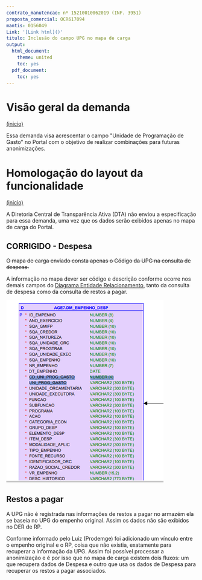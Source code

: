 ```yaml
---
contrato_manutencao: nº 15210010062019 (INF. 3951)
proposta_comercial: OCR617094
mantis: 0156049
Link: '[Link html]()'
titulo: Inclusão do campo UPG no mapa de carga
output:
  html_document:
    theme: united
    toc: yes
  pdf_document:
    toc: yes
---
```


# Visão geral da demanda
<a href="#top">(inicio)</a>

Essa demanda visa acrescentar o campo "Unidade de Programação de Gasto" no Portal com o objetivo de realizar combinações para futuras anonimizações.

# Homologação do layout da funcionalidade
<a href="#top">(inicio)</a>

<div class="alert alert-warning">

A Diretoria Central de Transparência Ativa (DTA) não enviou a especificação para essa demanda, uma vez que os dados serão exibidos apenas no mapa de carga do Portal.

  </div>


<div class="alert alert-success">

CORRIGIDO - Despesa
--

~~O mapa de carga enviado consta apenas o Código da UPG na consulta de despesa.~~

A informação no mapa dever ser código e descrição conforme ocorre nos demais campos do [Diagrama Entidade Relacionamento](https://drive.google.com/drive/u/0/folders/1Y77huM56ODxQx876lvkabPc2aZhttJUq), tanto da consulta de despesa como da consulta de restos a pagar.

![](static/homologa-cd-upg.png)

Restos a pagar
--

<div class="alert alert-info">

A UPG não é registrada nas informações de restos a pagar no armazém ela se baseia no UPG do empenho original. Assim os dados não são exibidos no DER de RP.

Conforme informado pelo Luiz (Prodemge) foi adicionado um vínculo entre o empenho original e o RP, coisa que não existia, exatamente para recuperar a informação da UPG.
Assim foi possível processar a anonimização e é por isso que no mapa de carga existem dois fluxos: um que recupera dados de Despesa e outro que usa os dados de Despesa para recuperar os restos a pagar associados.

  </div

  </div
